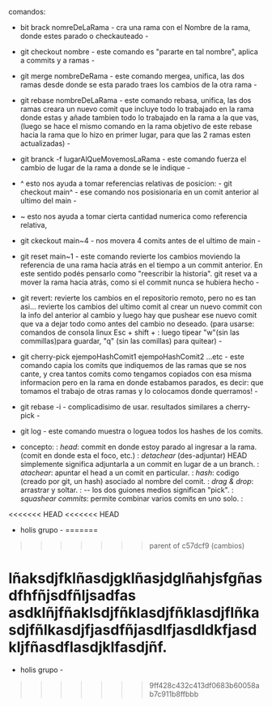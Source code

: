 comandos:

- bit brack nomreDeLaRama  - cra una rama con el Nombre de la rama, donde estes parado o checkauteado -

- git checkout nombre    - este comando es "pararte en tal nombre", aplica a commits y a ramas -

- git merge nombreDeRama  - este comando mergea, unifica, las dos ramas desde donde se esta parado traes los cambios de la otra rama -

- git rebase nombreDeLaRama  - este comando rebasa, unifica, las dos ramas creara un nuevo comit que incluye todo lo trabajado en la rama donde estas y añade tambien todo lo trabajado en la rama a la que vas, (luego se hace el mismo comando en la rama objetivo de este rebase hacia la rama que lo hizo en primer lugar, para que las 2 ramas esten actualizadas) -

- git branck -f lugarAlQueMovemosLaRama   - este comando fuerza el cambio de lugar de la rama a donde se le indique -

- ^ esto nos ayuda a tomar referencias relativas de posicion: - git checkout main^ - ese comando nos posisionaria en un comit anterior al ultimo del main -

- ~ esto nos ayuda a tomar cierta cantidad numerica como referencia relativa,
- git ckeckout main~4 - nos movera 4 comits antes de el ultimo de main -

- git reset main~1 - este comando  revierte los cambios moviendo la referencia de una rama hacia atrás en el tiempo a un commit anterior. En este sentido podés pensarlo como "reescribir la historia". git reset va a mover la rama hacia atrás, como si el commit nunca se hubiera hecho -

- git revert: revierte los cambios en el repositorio remoto, pero no es tan asi... revierte los cambios del ultimo comit al crear un nuevo commit con la info del anterior al cambio y luego hay que pushear ese nuevo comit que va a dejar todo como antes del cambio no deseado. (para usarse: comandos de consola linux  Esc + shift + :      luego tipear "w"(sin las commillas)para guardar, "q" (sin las comillas) para quitear) -

- git cherry-pick ejempoHashComit1 ejempoHashComit2 ...etc   - este comando capia los comits que indiquemos de las ramas que se nos cante, y crea tantos comits como tengamos copiados con esa misma informacion pero en la rama en donde estabamos parados, es decir: que tomamos el trabajo de otras ramas y lo colocamos donde querramos! -

- git rebase -i   - complicadisimo de usar. resultados similares a cherry-pick -

- git log   - este comando muestra o loguea todos los hashes de los comits.

- concepto:
          : *head*: commit en donde estoy parado al ingresar a la rama. (comit en donde esta el foco, etc.)
          : *detachear* (des-adjuntar) HEAD simplemente significa adjuntarla a un commit en lugar de a un branch.
          : *atachear*: apuntar el head a un comit en particular.
          : *hash*: codigo (creado por git, un hash) asociado al nombre del comit.
          : *drag & drop*: arrastrar y soltar.
          : *--* los dos guiones medios significan "pick".
          : *squashear commits*: permite combinar varios comits en uno solo.
          :


<<<<<<< HEAD
<<<<<<< HEAD
- holis grupo  -
=======

>>>>>>> parent of c57dcf9 (cambios)

lñaksdjfklñasdjgklñasjdglñahjsfgñasdfhfñjsdfñljsadfas asdklñjfñaklsdjfñklasdjfñklasdjflñkasdjfñlkasdjfjasdfñjasdlfjasdldkfjasdkljfñasdflasdjklfasdjñf.
=======
- holis grupo  -

>>>>>>> 9ff428c432c413df0683b60058ab7c911b8ffbbb
